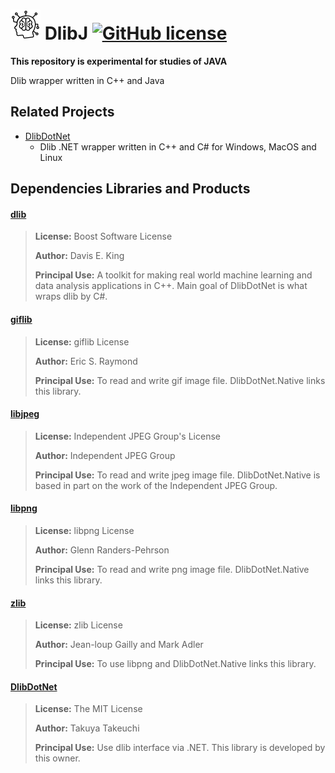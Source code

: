 # ![Alt text](resources/ml48.png "DlibJ") DlibJ [![GitHub license](https://img.shields.io/github/license/mashape/apistatus.svg)]()

**This repository is experimental for studies of JAVA**


Dlib wrapper written in C++ and Java

## Related Projects

- [DlibDotNet](https://github.com/takuya-takeuchi/DlibDotNet)
  - Dlib .NET wrapper written in C++ and C# for Windows, MacOS and Linux
 
## Dependencies Libraries and Products

#### [dlib](http://dlib.net/)

> **License:** Boost Software License
>
> **Author:** Davis E. King
> 
> **Principal Use:** A toolkit for making real world machine learning and data analysis applications in C++. Main goal of DlibDotNet is what wraps dlib by C#.

#### [giflib](http://giflib.sourceforge.net/)

> **License:** giflib License
>
> **Author:** Eric S. Raymond
> 
> **Principal Use:** To read and write gif image file. DlibDotNet.Native links this library.

#### [libjpeg](http://www.ijg.org/)

> **License:** Independent JPEG Group's License
>
> **Author:** Independent JPEG Group
> 
> **Principal Use:** To read and write jpeg image file. DlibDotNet.Native is based in part on the work of
the Independent JPEG Group.

#### [libpng](http://libpng.org/pub/png/libpng.html)

> **License:** libpng License
>
> **Author:** Glenn Randers-Pehrson
> 
> **Principal Use:** To read and write png image file. DlibDotNet.Native links this library.

#### [zlib](https://zlib.net/)

> **License:** zlib License
>
> **Author:** Jean-loup Gailly and Mark Adler
> 
> **Principal Use:** To use libpng and DlibDotNet.Native links this library.

#### [DlibDotNet](https://github.com/takuya-takeuchi/DlibDotNet/)

> **License:** The MIT License
>
> **Author:** Takuya Takeuchi
> 
> **Principal Use:** Use dlib interface via .NET. This library is developed by this owner.